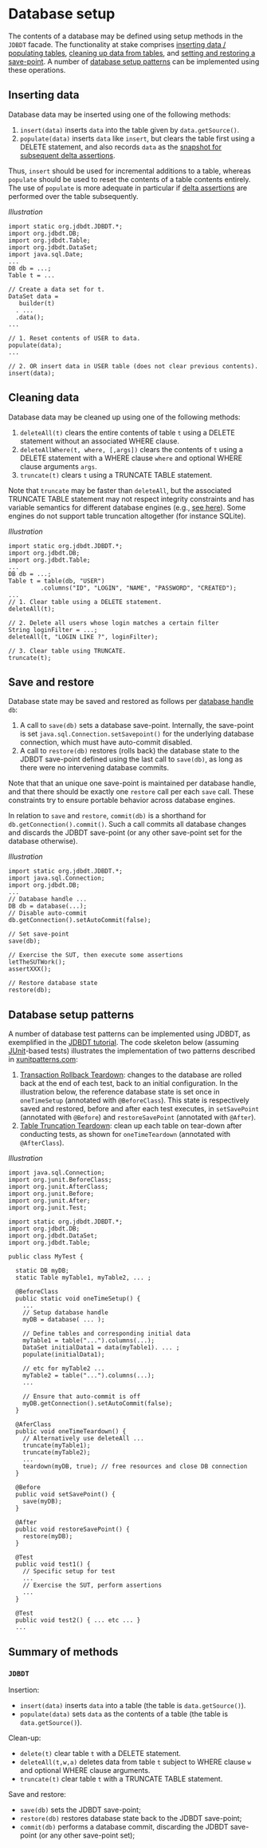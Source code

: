 # Database setup

The contents of a database may be defined using setup methods 
in the `JDBDT` facade. The functionality at stake comprises
[inserting data / populating tables](DBSetup.html#Insert), 
[cleaning up data from tables](DBSetup.html#Clean), 
and [setting and restoring a save-point](DBSetup.html#SaveAndRestore).
A number of [database setup patterns](DBSetup.html#Patterns) can be
implemented using these operations.


	  
## Inserting data
<a name="Insert"></a>

Database data may be inserted using one of the following methods:

1. `insert(data)` inserts `data` into the table given by `data.getSource()`.
2. `populate(data)` inserts `data` like `insert`, but clears the table first using a DELETE statement,
and also records `data` as the [snapshot for subsequent delta assertions](DBAssertions.html#Snapshots).

Thus, `insert` should be used for incremental additions to a table, whereas
`populate` should be used to reset the contents of a table contents entirely. 
The use of `populate` is more adequate in particular if [delta assertions](DBAssertions.html) 
are performed over the table subsequently.

*Illustration*

    import static org.jdbdt.JDBDT.*;
    import org.jdbdt.DB;
    import org.jdbdt.Table;
    import org.jdbdt.DataSet;
    import java.sql.Date;
    ...
	DB db = ...;
	Table t = ...	
    
    // Create a data set for t.
    DataSet data = 
       builder(t)
      . ...
      .data();
    ...
    
    // 1. Reset contents of USER to data.
    populate(data); 
    ...
    
    // 2. OR insert data in USER table (does not clear previous contents).
    insert(data);

## Cleaning data
<a name="Clean"></a>

Database data may be cleaned up using one of the following methods:

1. `deleteAll(t)` clears  the entire contents of table `t` using a DELETE statement without an associated
WHERE clause.
2. `deleteAllWhere(t, where, [,args])` clears the contents of `t` using a DELETE
statement with a WHERE clause `where` and optional WHERE clause arguments `args`.
3. `truncate(t)` clears `t` using a TRUNCATE TABLE statement.

Note that `truncate` may be faster than `deleteAll`, but the associated TRUNCATE TABLE statement 
may not respect integrity constraints and has variable semantics 
for different database engines (e.g., <a href="https://en.wikipedia.org/wiki/Truncate_(SQL)">see here</a>). Some engines do not support table truncation altogether (for instance SQLite).

*Illustration*

    import static org.jdbdt.JDBDT.*;
    import org.jdbdt.DB;
    import org.jdbdt.Table;
    ...
    DB db = ...;
    Table t = table(db, "USER")
	         .columns("ID", "LOGIN", "NAME", "PASSWORD", "CREATED");
	...
	// 1. Clear table using a DELETE statement.
	deleteAll(t);
	
	// 2. Delete all users whose login matches a certain filter
	String loginFilter = ...;
	deleteAll(t, "LOGIN LIKE ?", loginFilter);
	
	// 3. Clear table using TRUNCATE.
	truncate(t);

## Save and restore
<a name="SaveAndRestore"></a>

Database state may be saved and restored as follows per [database handle](DB.html) `db`:

1. A call to `save(db)` sets a database save-point. Internally, the 
save-point is set `java.sql.Connection.setSavepoint()` 
for the underlying database connection, which must have auto-commit
disabled. 
2. A call to `restore(db)` restores (rolls back) the database state to the 
JDBDT save-point defined using the last call to `save(db)`,
as long as there were no intervening database commits.

Note that that an unique one save-point is maintained per database handle,
and that there should be exactly one `restore` call per each `save` call. 
These constraints try to ensure portable behavior across database engines.

In relation to `save` and `restore`, `commit(db)` is a shorthand for
`db.getConnection().commit()`. Such a call commits all database changes
and discards the JDBDT save-point (or any other save-point set for the database otherwise).

*Illustration*

    import static org.jdbdt.JDBDT.*;
    import java.sql.Connection;
    import org.jdbdt.DB;
    ...
    // Database handle ...
    DB db = database(...);
    // Disable auto-commit
    db.getConnection().setAutoCommit(false);
    
    // Set save-point
    save(db);
    
    // Exercise the SUT, then execute some assertions  
    letTheSUTWork();
    assertXXX();
    
    // Restore database state
    restore(db);

    
## Database setup patterns

A number of database test patterns can be implemented using JDBDT, as exemplified in the [JDBDT tutorial](Tutorial.html). The code skeleton below (assuming [JUnit](http://junit.org)-based tests) 
illustrates the implementation of two patterns described in [xunitpatterns.com](http://xunitpatterns.com):

1. [Transaction Rollback Teardown](http://xunitpatterns.com/Transaction%20Rollback%20Teardown.html):
changes to the database are rolled back at the end of each test, back to an initial configuration. In the illustration below, the reference database state is set once in `oneTimeSetup` (annotated with `@BeforeClass`). This state is respectively saved and restored, before and after each test executes,
in `setSavePoint` (annotated with `@Before`) and `restoreSavePoint` (annotated with `@After`).
2. [Table Truncation Teardown](http://xunitpatterns.com/Table%20Truncation%20Teardown.html):
clean up each table on tear-down after conducting tests, as shown for `oneTimeTeardown` (annotated
with `@AfterClass`).

*Illustration* 

	import java.sql.Connection;
	import org.junit.BeforeClass;
	import org.junit.AfterClass;
    import org.junit.Before;
	import org.junit.After;
	import org.junit.Test;

	import static org.jdbdt.JDBDT.*;
	import org.jdbdt.DB;
	import org.jdbdt.DataSet;
	import org.jdbdt.Table;
	
	public class MyTest {
	
	  static DB myDB;
	  static Table myTable1, myTable2, ... ;
	  
	  @BeforeClass 
	  public static void oneTimeSetup() {
	    ...
	    // Setup database handle
	    myDB = database( ... );
	    
	    // Define tables and corresponding initial data
	    myTable1 = table("...").columns(...);
	    DataSet initialData1 = data(myTable1). ... ;
	    populate(initialData1);
	 
	    // etc for myTable2 ...
	    myTable2 = table("...").columns(...);
	    ...
	    
	    // Ensure that auto-commit is off
	    myDB.getConnection().setAutoCommit(false);
	  }
	  
	  @AferClass
	  public void oneTimeTeardown() {
	    // Alternatively use deleteAll ...
	    truncate(myTable1);
	    truncate(myTable2);
	    ...
	    teardown(myDB, true); // free resources and close DB connection 
	  }
	  
	  @Before
	  public void setSavePoint() {
	    save(myDB);
	  }
	  
	  @After
	  public void restoreSavePoint() {
	    restore(myDB);
	  }
	  
	  @Test 
	  public void test1() {
	    // Specific setup for test
	    ...
	    // Exercise the SUT, perform assertions
	    ...
	  }
	  
	  @Test 
	  public void test2() { ... etc ... } 
	  ...
	 
	  
## Summary of methods
<a name="MethodReference"></a>

### `JDBDT`

Insertion:

- `insert(data)` inserts `data` into a table (the table is `data.getSource()`).
- `populate(data)` sets `data` as the contents of a table (the table is `data.getSource()`).

Clean-up:

- `delete(t)` clear table `t` with a DELETE statement.
- `deleteAll(t,w,a)` deletes data from table `t` subject to WHERE clause `w` and optional
WHERE clause arguments.
- `truncate(t)` clear table `t` with a TRUNCATE TABLE statement.

Save and restore:

- `save(db)` sets the JDBDT save-point;
- `restore(db)` restores database state back to the JDBDT save-point;
- `commit(db)` performs a database commit, discarding the JDBDT save-point (or any other save-point set);
